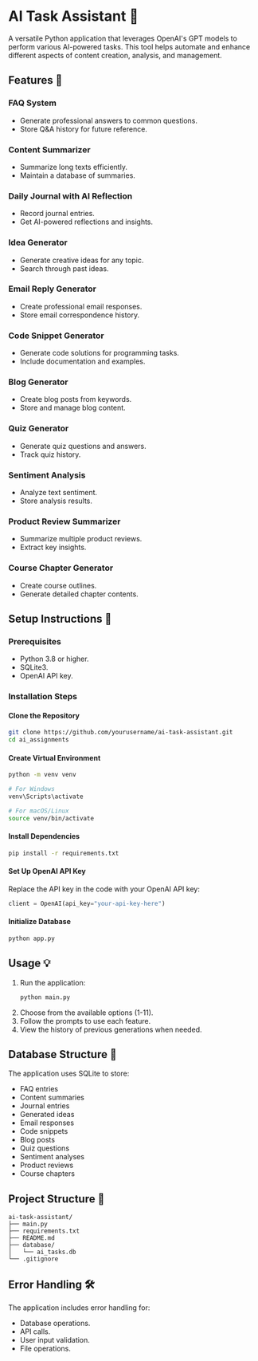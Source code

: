 # AI Task Assistant 🤖

A versatile Python application that leverages OpenAI's GPT models to perform various AI-powered tasks. This tool helps automate and enhance different aspects of content creation, analysis, and management.

## Features 🌟

### FAQ System
- Generate professional answers to common questions.
- Store Q&A history for future reference.

### Content Summarizer
- Summarize long texts efficiently.
- Maintain a database of summaries.

### Daily Journal with AI Reflection
- Record journal entries.
- Get AI-powered reflections and insights.

### Idea Generator
- Generate creative ideas for any topic.
- Search through past ideas.

### Email Reply Generator
- Create professional email responses.
- Store email correspondence history.

### Code Snippet Generator
- Generate code solutions for programming tasks.
- Include documentation and examples.

### Blog Generator
- Create blog posts from keywords.
- Store and manage blog content.

### Quiz Generator
- Generate quiz questions and answers.
- Track quiz history.

### Sentiment Analysis
- Analyze text sentiment.
- Store analysis results.

### Product Review Summarizer
- Summarize multiple product reviews.
- Extract key insights.

### Course Chapter Generator
- Create course outlines.
- Generate detailed chapter contents.

## Setup Instructions 🚀

### Prerequisites
- Python 3.8 or higher.
- SQLite3.
- OpenAI API key.

### Installation Steps

#### Clone the Repository
```bash
git clone https://github.com/yourusername/ai-task-assistant.git
cd ai_assignments
```

#### Create Virtual Environment
```bash
python -m venv venv

# For Windows
venv\Scripts\activate

# For macOS/Linux
source venv/bin/activate
```

#### Install Dependencies
```bash
pip install -r requirements.txt
```

#### Set Up OpenAI API Key
Replace the API key in the code with your OpenAI API key:
```python
client = OpenAI(api_key="your-api-key-here")
```

#### Initialize Database
```bash
python app.py
```

## Usage 💡

1. Run the application:
    ```bash
    python main.py
    ```
2. Choose from the available options (1-11).
3. Follow the prompts to use each feature.
4. View the history of previous generations when needed.

## Database Structure 📁
The application uses SQLite to store:
- FAQ entries
- Content summaries
- Journal entries
- Generated ideas
- Email responses
- Code snippets
- Blog posts
- Quiz questions
- Sentiment analyses
- Product reviews
- Course chapters

## Project Structure 📂
```plaintext
ai-task-assistant/
├── main.py
├── requirements.txt
├── README.md
├── database/
│   └── ai_tasks.db
└── .gitignore
```

## Error Handling 🛠️
The application includes error handling for:
- Database operations.
- API calls.
- User input validation.
- File operations.
